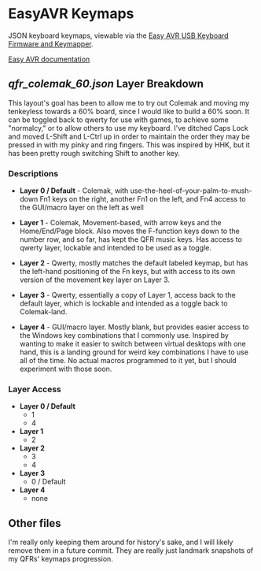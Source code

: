# EasyAVR Keymaps

JSON keyboard keymaps, viewable via the [Easy AVR USB Keyboard Firmware and Keymapper][avr].

[Easy AVR documentation](http://dhowland.github.io/EasyAVR/build/html/index.html)

## *qfr_colemak_60.json* Layer Breakdown

This layout's goal has been to allow me to try out Colemak and moving my tenkeyless towards
a 60% board, since I would like to build a 60% soon. It can be toggled back to qwerty for use with
games, to achieve some "normalcy," or to allow others to use my keyboard. I've ditched Caps Lock
and moved L-Shift and L-Ctrl up in order to maintain the order they may be pressed in with my pinky
and ring fingers. This was inspired by HHK, but it has been pretty rough switching Shift to another key.

### Descriptions

* __Layer 0 / Default__ - Colemak, with use-the-heel-of-your-palm-to-mush-down Fn1 keys on
the right, another Fn1 on the left, and Fn4 access to the GUI/macro layer on the left as well

* __Layer 1__ - Colemak, Movement-based, with arrow keys and the Home/End/Page block. Also moves the
F-function keys down to the number row, and so far, has kept the QFR music keys. Has access to qwerty
layer, lockable and intended to be used as a toggle.

* __Layer 2__ - Qwerty, mostly matches the default labeled keymap, but has the left-hand positioning
of the Fn keys, but with access to its own version of the movement key layer on Layer 3.

* __Layer 3__ - Qwerty, essentially a copy of Layer 1, access back to the default layer, which is
lockable and intended as a toggle back to Colemak-land.

* __Layer 4__ - GUI/macro layer. Mostly blank, but provides easier access to the Windows key combinations
that I commonly use. Inspired by wanting to make it easier to switch between virtual desktops with one
hand, this is a landing ground for weird key combinations I have to use all of the time. No actual macros
programmed to it yet, but I should experiment with those soon.

### Layer Access

* __Layer 0 / Default__
  - 1
  - 4
* __Layer 1__
  - 2
* __Layer 2__
  - 3
  - 4
* __Layer 3__
  - 0 / Default
* __Layer 4__
  - none

## Other files

I'm really only keeping them around for history's sake, and I will likely remove them in a future commit.
They are really just landmark snapshots of my QFRs' keymaps progression.


[avr]: https://geekhack.org/index.php?topic=51252.0

